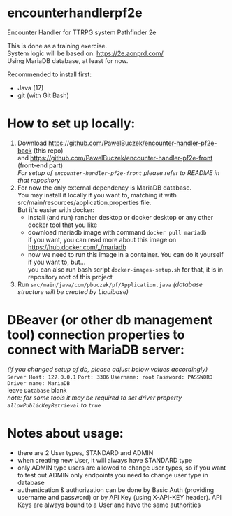# encounterhandlerpf2e
Encounter Handler for TTRPG system Pathfinder 2e  

This is done as a training exercise.  
System logic will be based on: https://2e.aonprd.com/  
Using MariaDB database, at least for now.  

Recommended to install first:
- Java (17)
- git (with Git Bash)

# How to set up locally:
1. Download https://github.com/PawelBuczek/encounter-handler-pf2e-back (this repo)  
   and https://github.com/PawelBuczek/encounter-handler-pf2e-front (front-end part)  
   *For setup of `encounter-handler-pf2e-front` please refer to README in that repository*
2. For now the only external dependency is MariaDB database.  
   You may install it locally if you want to, matching it with src/main/resources/application.properties file.  
   But it's easier with docker:  
   - install (and run) rancher desktop or docker desktop or any other docker tool that you like
   - download mariadb image with command `docker pull mariadb`  
     if you want, you can read more about this image on https://hub.docker.com/_/mariadb
   - now we need to run this image in a container. You can do it yourself if you want to, but...  
     you can also run bash script `docker-images-setup.sh` for that, it is in repository root of this project
3. Run `src/main/java/com/pbuczek/pf/Application.java` *(database structure will be created by Liquibase)*

# DBeaver (or other db management tool) connection properties to connect with MariaDB server:
*(if you changed setup of db, please adjust below values accordingly)*  
`Server Host: 127.0.0.1`  `Port: 3306`  `Username: root`  `Password: PASSWORD`  `Driver name: MariaDB`  
leave `Database` blank  
_note: for some tools it may be required to set driver property `allowPublicKeyRetrieval` to `true`_

# Notes about usage:
- there are 2 User types, STANDARD and ADMIN
- when creating new User, it will always have STANDARD type
- only ADMIN type users are allowed to change user types, 
  so if you want to test out ADMIN only endpoints you need to change user type in database
- authentication & authorization can be done by Basic Auth (providing username and password)
  or by API Key (using X-API-KEY header). API Keys are always bound to a User and have the same authorities